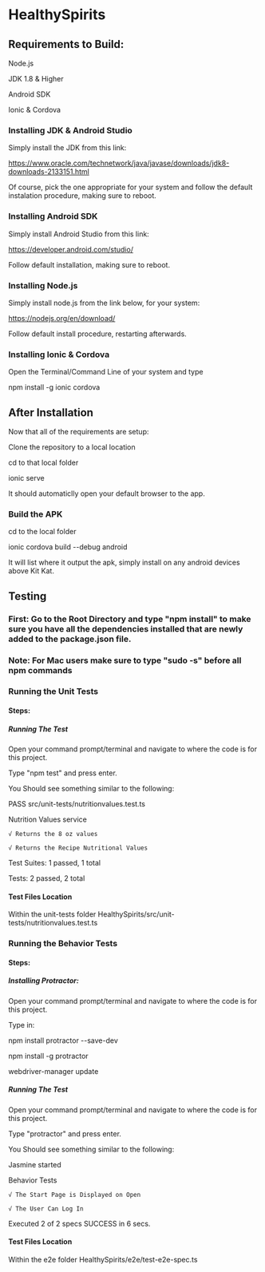 # HealthySpirits

## Requirements to Build:

Node.js

JDK 1.8 & Higher

Android SDK

Ionic & Cordova

### Installing JDK & Android Studio

Simply install the JDK from this link:

https://www.oracle.com/technetwork/java/javase/downloads/jdk8-downloads-2133151.html 

Of course, pick the one appropriate for your system and follow the default instalation procedure, making sure to reboot.

### Installing Android SDK

Simply install Android Studio from this link:

https://developer.android.com/studio/

Follow default installation, making sure to reboot.

### Installing Node.js

Simply install node.js from the link below, for your system:

https://nodejs.org/en/download/

Follow default install procedure, restarting afterwards.

### Installing Ionic & Cordova

Open the Terminal/Command Line of your system and type

npm install -g ionic cordova


## After Installation
Now that all of the requirements are setup:

Clone the repository to a local location

cd to that local folder

ionic serve

It should automaticlly open your default browser to the app.

### Build the APK

cd to the local folder

ionic cordova build --debug android

It will list where it output the apk, simply install on any android devices above Kit Kat.

## Testing
### First: Go to the Root Directory and type "npm install" to make sure you have all the dependencies installed that are newly added to the package.json file. 
### Note: For Mac users make sure to type "sudo -s" before all npm commands
### Running the Unit Tests

#### Steps:
##### Running The Test

Open your command prompt/terminal and navigate to where the code is for this project. 

Type "npm test" and press enter. 

You Should see something similar to the following: 

 PASS  src/unit-tests/nutritionvalues.test.ts
 
  Nutrition Values service
  
    √ Returns the 8 oz values
    
    √ Returns the Recipe Nutritional Values

Test Suites: 1 passed, 1 total

Tests:       2 passed, 2 total

#### Test Files Location
Within the unit-tests folder 
HealthySpirits/src/unit-tests/nutritionvalues.test.ts

### Running the Behavior Tests

#### Steps:
##### Installing Protractor:
Open your command prompt/terminal and navigate to where the code is for this project. 

Type in: 

npm install protractor --save-dev

npm install -g protractor

webdriver-manager update

##### Running The Test
Open your command prompt/terminal and navigate to where the code is for this project. 

Type "protractor" and press enter. 

You Should see something similar to the following: 

Jasmine started

  Behavior Tests
  
    √ The Start Page is Displayed on Open
    
    √ The User Can Log In

Executed 2 of 2 specs SUCCESS in 6 secs.

#### Test Files Location
Within the e2e folder 
HealthySpirits/e2e/test-e2e-spec.ts
